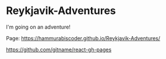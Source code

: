 # Reykjavik-Adventures
I'm going on an adventure!

Page: https://hammurabiscoder.github.io/Reykjavik-Adventures/

https://github.com/gitname/react-gh-pages

